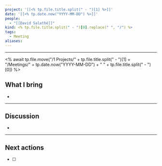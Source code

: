 ```yaml
---
project: '[[<% tp.file.title.split(" - ")[1] %>]]'
date: '[[<% tp.date.now("YYYY-MM-DD") %>]]'
people:
  - "[[David Salathé]]"
kind: <% tp.file.title.split(" - ")[0].replace(" ", "/") %>
tags:
  - Meeting
aliases:
---
```

---
<% await tp.file.move("/1 Projects/" + tp.file.title.split(" - ")[1] + "/Meetings/" + tp.date.now("YYYY-MM-DD") + " " + tp.file.title.split(" - ")[0]) %>
## What I bring

- 
---
## Discussion

- 
--- 
## Next actions
- [ ] 